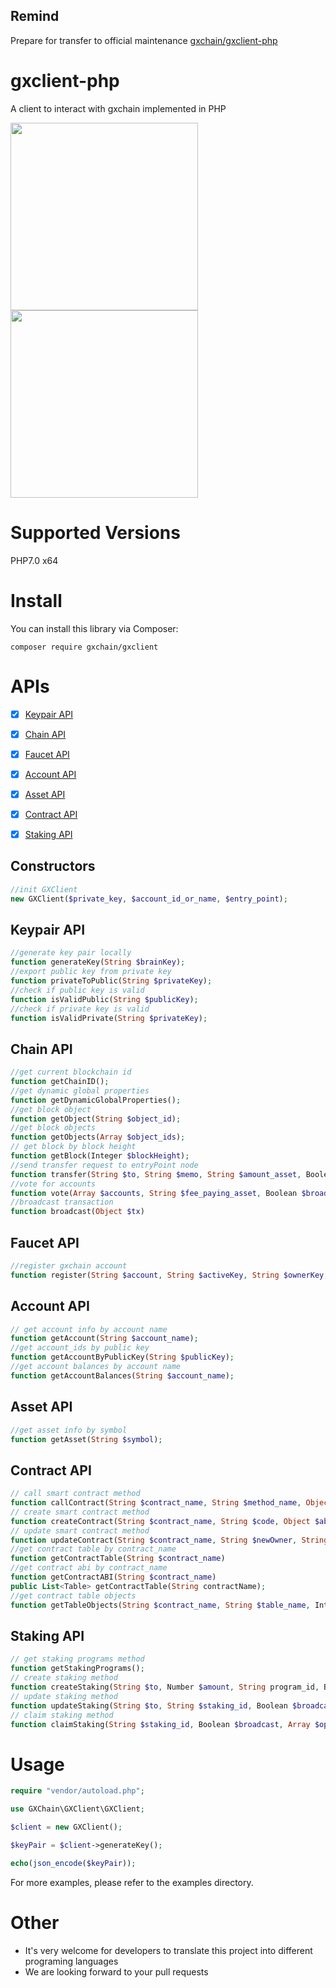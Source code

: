 ## Remind
Prepare for transfer to official maintenance [gxchain/gxclient-php](https://github.com/gxchain/gxclient-php/)

# gxclient-php
A client to interact with gxchain implemented in PHP
<p>
 <a href='javascript:;'>
   <img width="300px" src='https://raw.githubusercontent.com/gxchain/gxips/master/assets/images/task-gxclient.png'/>
 </a>
 <a href='javascript:;'>
   <img width="300px" src='https://raw.githubusercontent.com/gxchain/gxips/master/assets/images/task-gxclient-en.png'/>
 </a>
</p> 

# Supported Versions
PHP7.0 x64

# Install

You can install this library via Composer:

```
composer require gxchain/gxclient
```
# APIs
- [x] [Keypair API](#keypair-api)
- [x] [Chain API](#chain-api)
- [x] [Faucet API](#faucet-api)
- [x] [Account API](#account-api)
- [x] [Asset API](#asset-api)
- [x] [Contract API](#contract-api)
- [x] [Staking API](#staking-api)


## Constructors

``` php
//init GXClient
new GXClient($private_key, $account_id_or_name, $entry_point);
```

## Keypair API

``` php
//generate key pair locally
function generateKey(String $brainKey);
//export public key from private key
function privateToPublic(String $privateKey);
//check if public key is valid
function isValidPublic(String $publicKey);
//check if private key is valid
function isValidPrivate(String $privateKey);
```

## Chain API

``` php
//get current blockchain id
function getChainID();
//get dynamic global properties 
function getDynamicGlobalProperties();
//get block object
function getObject(String $object_id);
//get block objects
function getObjects(Array $object_ids);
// get block by block height
function getBlock(Integer $blockHeight);
//send transfer request to entryPoint node
function transfer(String $to, String $memo, String $amount_asset, Boolean $broadcast, String $fee_paying_asset);
//vote for accounts
function vote(Array $accounts, String $fee_paying_asset, Boolean $broadcast);
//broadcast transaction
function broadcast(Object $tx)
```

## Faucet API

``` php
//register gxchain account
function register(String $account, String $activeKey, String $ownerKey, String $memoKey, String $faucet);
```
## Account API

``` php
// get account info by account name
function getAccount(String $account_name);
//get account_ids by public key
function getAccountByPublicKey(String $publicKey);
//get account balances by account name
function getAccountBalances(String $account_name);
```

## Asset API

``` php
//get asset info by symbol
function getAsset(String $symbol);
```

## Contract API

``` php
// call smart contract method
function callContract(String $contract_name, String $method_name, Object $params, String $amount_asset, Boolean $broadcast, String $fee_paying_asset);
// create smart contract method
function createContract(String $contract_name, String $code, Object $abi, String $vm_type, String $vm_version, Boolean $broadcast, String $fee_paying_asset);
// update smart contract method
function updateContract(String $contract_name, String $newOwner, String $code, Object $abi, Boolean $broadcast, String $fee_paying_asset);
//get contract table by contract_name
function getContractTable(String $contract_name) 
//get contract abi by contract_name
function getContractABI(String $contract_name) 
public List<Table> getContractTable(String contractName);
//get contract table objects
function getTableObjects(String $contract_name, String $table_name, Integer $start, Integer $limit) 
```

## Staking API

``` php
// get staking programs method
function getStakingPrograms();
// create staking method
function createStaking(String $to, Number $amount, String program_id, Boolean $broadcast, Array $options);
// update staking method
function updateStaking(String $to, String $staking_id, Boolean $broadcast, Array $options);
// claim staking method
function claimStaking(String $staking_id, Boolean $broadcast, Array $options) 
```

# Usage

```php
require "vendor/autoload.php";

use GXChain\GXClient\GXClient;

$client = new GXClient();

$keyPair = $client->generateKey();

echo(json_encode($keyPair));
```

For more examples, please refer to the examples directory.

# Other

- It's very welcome for developers to translate this project into different programing languages
- We are looking forward to your pull requests
